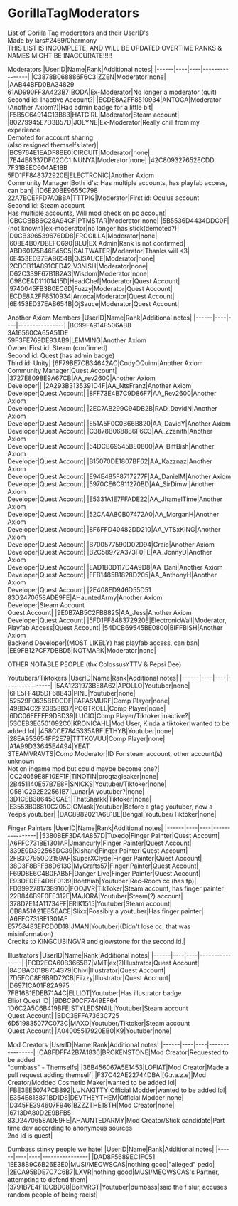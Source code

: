 # GorillaTagModerators
List of Gorilla Tag moderators and their UserID's<br />
Made by lars#2469/0harmony<br />
THIS LIST IS INCOMPLETE, AND WILL BE UPDATED OVERTIME
RANKS & NAMES MIGHT BE INACCURATE!!!!!

Moderators
|UserID|Name|Rank|Additional notes|
|------|----|----|----------------|
|C3878B068886F6C3|ZZEN|Moderator|none|
|AAB44BFD0BA34829<br>61AD990FF3A423B7|BODA|Ex-Moderator|No longer a moderator (quit)<br>Second id: Inactive Account?|
|ECDE8A2FF8510934|ANTOCA|Moderator<br>(Another Axiom?)|Had admin badge for a little bit|
|F5B5C64914C13B83|HATGIRL|Moderator|Steam account|
|80279945E7D3B57D|JOLYNE|Ex-Moderator|Really chill from my experience<br>Demoted for account sharing<br>(also resigned themselfs later)|
|BC9764E1EADF8BE0|CIRCUIT|Moderator|none|
|7E44E8337DF02CC1|NUNYA|Moderator|none|
|42C809327652ECDD<br>7F31BEEC604AE18B<br>5FD1FF848372920E|ELECTRONIC|Another Axiom<br>Community Manager|Both id's: Has multiple accounts, has playfab access, can ban|
|1D6E20BE9655C798<br>22A7BCEFFD7A0BBA|TTTPIG|Moderator|First id: Oculus account<br>Second id: Steam account<br>Has multiple accounts, Will mod check on pc account|
|CBCCBBB6C28A94CF|PTMSTAR|Moderator|none|
|5B5536D4434DDC0F|{not known}|ex-moderator|no longer has stick(demoted?)|
|D0CB396539676DD8|FROGILLA|Moderator|none|
|608E4B07DBEFC690|BLU|EX Admin|Rank is not confirmed|
|ABD60175B46E45C5|SALTWATER|Moderator|Thanks will <3|
|6E453ED37EAB654B|OJSAUCE|Moderator|none|
|2CDCB11A891CED42|V3NISH|Moderator|none|
|D62C339F67B1B2A3|Wisdom|Moderator|none|
|C98CEAD11101415D|HeadChef|Moderator|Quest Account|
|9740045FB3B0EC6D|Fuzzy|Moderator|Quest Account|
|ECDE8A2FF8510934|Antoca|Moderator|Quest Account|
|6E453ED37EAB654B|OjSauce|Moderator|Quest Account|

Another Axiom Members
|UserID|Name|Rank|Additional notes|
|------|----|----|----------------|
|BC99FA914F506AB8<br>3A16560CA65A51DE<br>59F3FE769DE93AB9|LEMMING|Another Axiom<br>Owner|First id: Steam (confirmed)<br>Second id: Quest (has admin badge)<br>Third id: Unity|
|6F79BE7CB34642AC|CodyOQuinn|Another Axiom<br>Community Manager|Quest Account|
|3727E8098E9A67CB|AA_rev2600|Another Axiom<br>Developer||
|2A293B3135391D4F|AA_NtsFranz|Another Axiom<br>Developer|Quest Account|
|8FF73E4B7C9D86F7|AA_Rev2600|Another Axiom<br>Developer|Quest Account|
|2EC7AB299C94DB2B|RAD_DavidN|Another Axiom<br>Developer|Quest Account|
|E51A5F0C0B66B820|AA_DavidY|Another Axiom<br>Developer|Quest Account|
|C3878B068886F6C3|AA_Zzenith|Another Axiom<br>Developer|Quest Account|
|54DCB69545BE0800|AA_BiffBish|Another Axiom<br>Developer|Quest Account|
|B15070DE1807BF62|AA_Kazznaz|Another Axiom<br>Developer|Quest Account|
|E94E485F8717277F|AA_DanielM|Another Axiom<br>Developer|Quest Account|
|5970CE6C911270BD|AA_SirDimwi|Another Axiom<br>Developer|Quest Account|
|E5331A1E7FFADE22|AA_JhamelTime|Another Axiom<br>Developer|Quest Account|
|52CA4A8CB07472A0|AA_MorganH|Another Axiom<br>Developer|Quest Account|
|8F6FFD40482DD210|AA_VTSxKING|Another Axiom<br>Developer|Quest Account|
|B700577590D02D94|Graic|Another Axiom<br>Developer|Quest Account|
|B2C58972A373F0FE|AA_JonnyD|Another Axiom<br>Developer|Quest Account|
|EAD1B0D117D4A9D8|AA_Dani|Another Axiom<br>Developer|Quest Account|
|FFB1485B1828D205|AA_AnthonyH|Another Axiom<br>Developer|Quest Account|
|2E408ED946D55D51<br>83D2470658ADE9FE|AHauntedArmy|Another Axiom<br>Developer|Steam Account<br>Quest Account|
|9E0B7AB5C2FB8825|AA_Jess|Another Axiom<br>Developer|Quest Account|
|5FD1FF848372920E|ElectronicWall|Moderator, Playfab Access|Quest Account|
|54DCB69545BE0800|BIFFBISH|Another Axiom<br>Backend Developer|(MOST LIKELY) has playfab access, can ban|
|EE9FB127CF7DBBD5|NOTMARK|Moderator|none|

OTHER NOTABLE PEOPLE (thx ColossusYTTV & Pepsi Dee)

Youtubers/Tiktokers
|UserID|Name|Rank|Additional notes|
|------|----|----|----------------|
|5AA1231973BE8A62|APOLLO|Youtuber|none|
|6FE5FF4D5DF68843|PINE|Youtuber|none|
|52529F0635BE0CDF|PAPASMURF|Comp Player|none|
|498D4C2F23853B37|POGTROLL|Comp Player|none|
|6DC06EEFFE9DBD39|LUCIO|Comp Player/Tiktoker|inactive?|
|53CEB3E6501092C0|KRONICAHL|Mod User, Kinda a tiktoker|wanted to be added lol|
|458CCE7845335ABF|ETHYB|Youtuber|none|
|28EA953654FF2E79|TTTKOVUU|Comp Player|none|
|A1A99D33645E4A94|YEAT<br>STEAMVRAVTS|Comp Moderator|ID For steam account, other account(s) unknown<br>Not on ingame mod but could maybe become one?|
|CC24059E8F10EF1F|TINOTIN|progtagleaker|none|
|2B451140E57B7E8F|SNICKS|Youtuber/Tiktoker|none|
|C581C292E22561B7|Lunar|A youtuber?|none|
|3D1CEB386458CAE1|ThatSharkk|Tiktoker|none|
|E3553B08810C205C|GMask|Youtuber|Before a gtag youtuber, now a Yeeps youtuber|
|DAC8982021A6B1BE|Bengal|Youtuber/Tiktoker|none|

Finger Painters
|UserID|Name|Rank|Additional notes|
|------|----|----|----------------|
|5380BEF3DA4A857D|Tuxedo|Finger Painter|Quest Account|
|A6FFC7318E1301AF|Jmancurly|Finger Painter|Quest Account|
|339E0D392565DC39|Kishark|Finger Painter|Quest Account|
|2FB3C7950D2159AF|SuperXClyde|Finger Painter|Quest Account|
|38D3F8BFF88D613C|MyCrafts57|Finger Painter|Quest Account|
|F69D8E6C4B0FAB5F|Danger Live|Finger Painter|Quest Account|
|E93DEDEE4D6F0139|Boethiah|Youtuber|Rec-Room cc (has fp)|
|FD39927817389160|FOOJVR|TikToker|Steam account, has finger painter|
|22B846B9F0FE312E|MAJORA|Youtuber|Steam(?) account|
|378D7E14A11734FF|ERIK1515|Youtuber|Steam account|
|CB8A51A21EB56ACE|Slixx|Possibly a youtuber|Has finger painter|
|A6FFC7318E1301AF<br>E5758483EFCD0D18|JMAN|Youtuber|(Didn't lose cc, that was misinformation)<br>Credits to KINGCUBINGVR and glowstone for the second id.|

Illustrators
|UserID|Name|Rank|Additional notes|
|------|----|----|----------------|
|FCD2ECA60B3665B7|VMT|ex(?)Illustrator|Quest Account|
|84DBAC01B8754379|Chivi|Illustrator|Quest Account|
|7D5FCC8E9B9D72CB|Fiizzy|Illustrator|Quest Account|
|D6971CA01F82A975<br>7FB16B1EDEB71A4C|ELLIOT|Youtuber|Has illustrator badge<br>Elliot Quest ID|
|9DBC90CF7449EF64<br>1D6C2A5C6B419BFE|STYLEDSNAIL|Youtuber|Steam account<br>Quest Account|
|BDC3EFFA7363C725<br>6D519835077C073C|MAXO|Youtuber/Tiktoker|Steam account<br>Quest Account|
|A04005517920EB0|K9|Youtuber|none|

Mod Creators
|UserID|Name|Rank|Additional notes|
|------|----|----|----------------|
|CA8FDFF42B7A1836|BROKENSTONE|Mod Creator|Requested to be added<br>"dumbass" - Themselfs|
|36B456067A5E1453|LOFIAT|Mod Creator|Made a pull request adding themself|
|F37C42AE22744DBA|[G.r.a.z.e]|Mod Creator/Modded Cosmetic Maker|wanted to be added lol|
|FBE3EE50747CB892|LUNAKITTY|Official Modder|wanted to be added lol|
|E354E818871BD1D8|DEVTHEYTHEM|Official Modder|none|
|D345FE394607F946|BZZZTHE18TH|Mod Creator|none|
|6713DA80D2E9BFB5<br>83D2470658ADE9FE|AHAUNTEDARMY|Mod Creator/Stick candidate|Part time dev according to anonymous sources<br>2nd id is quest|

Dumbass stinky people we hate!
|UserID|Name|Rank|Additional notes|
|------|----|----|----------------|
|DAD8F5689EC1FC51<br>1EE38B9C6B26E3E0|MUSI/MEOWSCAS|nothing good|"alleged" pedo|
|2ECA95BDE7C7C6B7|LXVR|nothing good|MUSI/MEOWSCAS's Partner, attempting to defend them|
|3791B7E4F10CBD08|BoltVRGT|Youtuber|dumbass|said the f slur, accuses random people of being racist|
